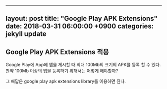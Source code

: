 
---
layout: post
title:  "Google Play APK Extensions"
date:   2018-03-31 06:00:00 +0900
categories: jekyll update
---
## Google Play APK Extensions 적용
Google Play에 App에 앱을 게시할 때 최대 100Mb의 크기의 APK를 등록 할 수 있다.
만약 100Mb 이상의 앱을 등록하기 위해서는 어떻게 해야할까?

그 해답은 google play apk extensions library를 이용하면 된다.
